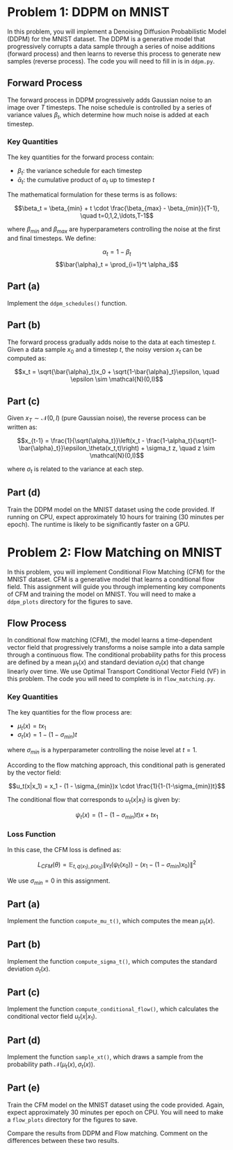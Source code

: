 # Problem 1: DDPM on MNIST

In this problem, you will implement a Denoising Diffusion Probabilistic Model (DDPM) for the MNIST dataset. The DDPM is a generative model that progressively corrupts a data sample through a series of noise additions (forward process) and then learns to reverse this process to generate new samples (reverse process). The code you will need to fill in is in `ddpm.py`. 

## Forward Process

The forward process in DDPM progressively adds Gaussian noise to an image over $T$ timesteps. The noise schedule is controlled by a series of variance values $\beta_t$, which determine how much noise is added at each timestep.

### Key Quantities
The key quantities for the forward process contain:
- $\beta_t$: the variance schedule for each timestep
- $\bar{\alpha}_t$: the cumulative product of $\alpha_t$ up to timestep $t$

The mathematical formulation for these terms is as follows:

$$\beta_t = \beta_{min} + t \cdot \frac{\beta_{max} - \beta_{min}}{T-1}, \quad t=0,1,2,\ldots,T-1$$

where $\beta_{min}$ and $\beta_{max}$ are hyperparameters controlling the noise at the first and final timesteps. We define:

$$\alpha_t = 1 - \beta_t$$
$$\bar{\alpha}_t = \prod_{i=1}^t \alpha_i$$

## Part (a)
Implement the `ddpm_schedules()` function.

## Part (b)
The forward process gradually adds noise to the data at each timestep $t$. Given a data sample $x_0$ and a timestep $t$, the noisy version $x_t$ can be computed as:

$$x_t = \sqrt{\bar{\alpha}_t}x_0 + \sqrt{1-\bar{\alpha}_t}\epsilon, \quad \epsilon \sim \mathcal{N}(0,I)$$

## Part (c)
Given $x_T \sim \mathcal{N}(0,I)$ (pure Gaussian noise), the reverse process can be written as:

$$x_{t-1} = \frac{1}{\sqrt{\alpha_t}}\left(x_t - \frac{1-\alpha_t}{\sqrt{1-\bar{\alpha}_t}}\epsilon_\theta(x_t,t)\right) + \sigma_t z, \quad z \sim \mathcal{N}(0,I)$$

where $\sigma_t$ is related to the variance at each step.

## Part (d)
Train the DDPM model on the MNIST dataset using the code provided. If running on CPU, expect approximately 10 hours for training (30 minutes per epoch). The runtime is likely to be significantly faster on a GPU. 

# Problem 2: Flow Matching on MNIST

In this problem, you will implement Conditional Flow Matching (CFM) for the MNIST dataset. CFM is a generative model that learns a conditional flow field. This assignment will guide you through implementing key components of CFM and training the model on MNIST. You will need to make a `ddpm_plots` directory for the figures to save. 

## Flow Process

In conditional flow matching (CFM), the model learns a time-dependent vector field that progressively transforms a noise sample into a data sample through a continuous flow. The conditional probability paths for this process are defined by a mean $\mu_t(x)$ and standard deviation $\sigma_t(x)$ that change linearly over time. We use Optimal Transport Conditional Vector Field (VF) in this problem. The code you will need to complete is in `flow_matching.py`. 

### Key Quantities
The key quantities for the flow process are:
- $\mu_t(x) = tx_1$
- $\sigma_t(x) = 1 - (1 - \sigma_{min})t$

where $\sigma_{min}$ is a hyperparameter controlling the noise level at $t = 1$.

According to the flow matching approach, this conditional path is generated by the vector field:

$$u_t(x|x_1) = x_1 - (1 - \sigma_{min})x \cdot \frac{1}{1-(1-\sigma_{min})t}$$

The conditional flow that corresponds to $u_t(x|x_1)$ is given by:

$$\psi_t(x) = (1 - (1 - \sigma_{min})t)x + tx_1$$

### Loss Function
In this case, the CFM loss is defined as:

$$L_{CFM}(\theta) = \mathbb{E}_{t,q(x_1),p(x_0)} \|v_t(\psi_t(x_0)) - (x_1 - (1 - \sigma_{min})x_0)\|^2$$

We use $\sigma_{min} = 0$ in this assignment.

## Part (a)
Implement the function `compute_mu_t()`, which computes the mean $\mu_t(x)$.

## Part (b)
Implement the function `compute_sigma_t()`, which computes the standard deviation $\sigma_t(x)$.

## Part (c)
Implement the function `compute_conditional_flow()`, which calculates the conditional vector field $u_t(x|x_1)$.

## Part (d)
Implement the function `sample_xt()`, which draws a sample from the probability path $\mathcal{N}(\mu_t(x), \sigma_t(x))$.

## Part (e)
Train the CFM model on the MNIST dataset using the code provided. Again, expect approximately 30 minutes per epoch on CPU. You will need to make a `flow_plots` directory for the figures to save. 

Compare the results from DDPM and Flow matching. Comment on the differences between these two results.

